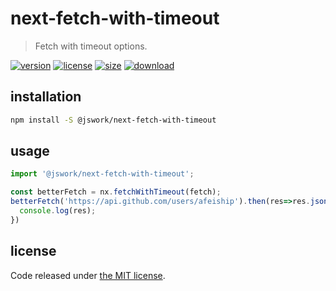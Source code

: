 # next-fetch-with-timeout
> Fetch with timeout options.

[![version][version-image]][version-url]
[![license][license-image]][license-url]
[![size][size-image]][size-url]
[![download][download-image]][download-url]

## installation
```bash
npm install -S @jswork/next-fetch-with-timeout
```

## usage
```js
import '@jswork/next-fetch-with-timeout';

const betterFetch = nx.fetchWithTimeout(fetch);
betterFetch('https://api.github.com/users/afeiship').then(res=>res.json()).then(res=>{
  console.log(res);
})
```

## license
Code released under [the MIT license](https://github.com/afeiship/next-fetch-with-timeout/blob/master/LICENSE.txt).

[version-image]: https://img.shields.io/npm/v/@jswork/next-fetch-with-timeout
[version-url]: https://npmjs.org/package/@jswork/next-fetch-with-timeout

[license-image]: https://img.shields.io/npm/l/@jswork/next-fetch-with-timeout
[license-url]: https://github.com/afeiship/next-fetch-with-timeout/blob/master/LICENSE.txt

[size-image]: https://img.shields.io/bundlephobia/minzip/@jswork/next-fetch-with-timeout
[size-url]: https://github.com/afeiship/next-fetch-with-timeout/blob/master/dist/next-fetch-with-timeout.min.js

[download-image]: https://img.shields.io/npm/dm/@jswork/next-fetch-with-timeout
[download-url]: https://www.npmjs.com/package/@jswork/next-fetch-with-timeout

